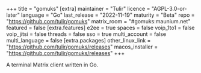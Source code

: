 +++
title = "gomuks"
[extra]
maintainer = "Tulir"
licence = "AGPL-3.0-or-later"
language = "Go"
last_release = "2022-11-19"
maturity = "Beta"
repo = "https://github.com/tulir/gomuks"
matrix_room = "#gomuks:maunium.net"
featured = false
[extra.features]
e2ee = true
spaces = false
voip_1to1 = false
voip_jitsi = false
threads = false
sso = true
multi_account = false
multi_language = false
[extra.packages]
other_linux_link = "https://github.com/tulir/gomuks/releases"
macos_installer = "https://github.com/tulir/gomuks/releases"
+++

A terminal Matrix client written in Go.
